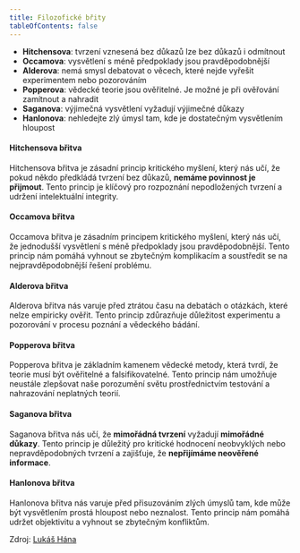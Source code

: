 ```yaml
---
title: Filozofické břity
tableOfContents: false
---
```


- **Hitchensova**: tvrzení vznesená bez důkazů lze bez důkazů i odmítnout
- **Occamova**: vysvětlení s méně předpoklady jsou pravděpodobnější
- **Alderova**: nemá smysl debatovat o věcech, které nejde vyřešit experimentem nebo pozorováním
- **Popperova**: vědecké teorie jsou ověřitelné. Je možné je při ověřování zamítnout a nahradit
- **Saganova**: výjimečná vysvětlení vyžadují výjimečné důkazy
- **Hanlonova**: nehledejte zlý úmysl tam, kde je dostatečným vysvětlením hloupost

#### Hitchensova břitva

Hitchensova břitva je zásadní princip kritického myšlení, který nás učí, že pokud někdo předkládá tvrzení
bez důkazů, **nemáme povinnost je přijmout**. Tento princip je klíčový pro rozpoznání nepodložených tvrzení a udržení
intelektuální integrity.

#### Occamova břitva

Occamova břitva je zásadním principem kritického myšlení, který nás učí, že jednodušší vysvětlení s méně předpoklady jsou pravděpodobnější.
Tento princip nám pomáhá vyhnout se zbytečným komplikacím a soustředit se na nejpravděpodobnější řešení problému.

#### Alderova břitva

Alderova břitva nás varuje před ztrátou času na debatách o otázkách, které nelze empiricky ověřit.
Tento princip zdůrazňuje důležitost experimentu a pozorování v procesu poznání a vědeckého bádání.

#### Popperova břitva

Popperova břitva je základním kamenem vědecké metody, která tvrdí, že teorie musí být ověřitelné a falsifikovatelné.
Tento princip nám umožňuje neustále zlepšovat naše porozumění světu prostřednictvím testování a nahrazování neplatných
teorií.

#### Saganova břitva

Saganova břitva nás učí, že **mimořádná tvrzení** vyžadují **mimořádné důkazy**. Tento princip je důležitý pro
kritické hodnocení neobvyklých nebo nepravděpodobných tvrzení a zajišťuje, že **nepřijímáme neověřené informace**.

#### Hanlonova břitva

Hanlonova břitva nás varuje před přisuzováním zlých úmyslů tam, kde může být vysvětlením prostá hloupost nebo neznalost. Tento princip nám pomáhá udržet objektivitu a vyhnout se zbytečným konfliktům.

Zdroj: [Lukáš Hána](https://www.linkedin.com/pulse/filozofick%C3%A9-b%C5%99itvy-odsekn%C4%9Bte-nepodstatn%C3%A9-od-d%C5%AFle%C5%BEit%C3%A9ho-luk%C3%A1%C5%A1-h%C3%A1na/)
